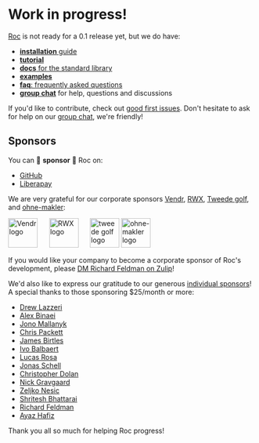 # Work in progress!

[Roc](https://www.roc-lang.org) is not ready for a 0.1 release yet, but we do have:

- [**installation** guide](https://github.com/roc-lang/roc/tree/main/getting_started)
- [**tutorial**](https://roc-lang.org/tutorial)
- [**docs** for the standard library](https://www.roc-lang.org/builtins)
- [**examples**](https://github.com/roc-lang/examples/tree/main/examples)
- [**faq**: frequently asked questions](https://github.com/roc-lang/roc/blob/main/FAQ.md)
- [**group chat**](https://roc.zulipchat.com) for help, questions and discussions

If you'd like to contribute, check out [good first issues](https://github.com/roc-lang/roc/issues?q=is%3Aopen+is%3Aissue+label%3A%22good+first+issue%22). Don't hesitate to ask for help on our [group chat](https://roc.zulipchat.com), we're friendly!

## Sponsors

You can 💜 **sponsor** 💜 Roc on:
- [GitHub](https://github.com/sponsors/roc-lang)
- [Liberapay](https://liberapay.com/roc_lang)

We are very grateful for our corporate sponsors [Vendr](https://www.vendr.com/), [RWX](https://www.rwx.com), [Tweede golf](https://tweedegolf.nl/en), and [ohne-makler](https://www.ohne-makler.net):

[<img src="https://user-images.githubusercontent.com/1094080/223597445-81755626-a080-4299-a38c-3c92e7548489.png" height="60" alt="Vendr logo"/>](https://www.vendr.com)
&nbsp;&nbsp;&nbsp;&nbsp;
[<img src="https://github.com/roc-lang/roc/assets/1094080/82c0868e-d23f-42a0-ac2d-c6e6b2e16575" height="60" alt="RWX logo"/>](https://www.rwx.com)
&nbsp;&nbsp;&nbsp;&nbsp;
[<img src="https://user-images.githubusercontent.com/1094080/183123052-856815b1-8cc9-410a-83b0-589f03613188.svg" height="60" alt="tweede golf logo"/>](https://tweedegolf.nl/en)
[<img src="https://www.ohne-makler.net/static/img/brand/logo.svg" height="60" alt="ohne-makler logo"/>](https://www.ohne-makler.net)

If you would like your company to become a corporate sponsor of Roc's development, please [DM Richard Feldman on Zulip](https://roc.zulipchat.com/#narrow/pm-with/281383-user281383)!

We'd also like to express our gratitude to our generous [individual sponsors](https://github.com/sponsors/roc-lang/)! A special thanks to those sponsoring $25/month or more:

* [Drew Lazzeri](https://github.com/asteroidb612)
* [Alex Binaei](https://github.com/mrmizz)
* [Jono Mallanyk](https://github.com/jonomallanyk)
* [Chris Packett](https://github.com/chris-packett)
* [James Birtles](https://github.com/jamesbirtles)
* [Ivo Balbaert](https://github.com/Ivo-Balbaert)
* [Lucas Rosa](https://github.com/rvcas)
* [Jonas Schell](https://github.com/Ocupe)
* [Christopher Dolan](https://github.com/cdolan)
* [Nick Gravgaard](https://github.com/nickgravgaard)
* [Zeljko Nesic](https://github.com/popara)
* [Shritesh Bhattarai](https://github.com/shritesh)
* [Richard Feldman](https://github.com/rtfeldman)
* [Ayaz Hafiz](https://github.com/ayazhafiz)

Thank you all so much for helping Roc progress!

